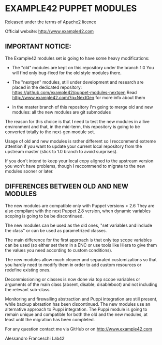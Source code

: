 # EXAMPLE42 PUPPET MODULES

Released under the terms of Apache2 licence

Official website:
http://www.example42.com

## IMPORTANT NOTICE:

The Example42 modules set is going to have some heavy modifications:

* The "old" modules are kept on this repository under the branch 1.0
  You will find only bug-fixed for the old style modules there.

* The "nextgen" modules, still under development and research are
  placed in the dedicated repository:
  https://github.com/example42/puppet-modules-nextgen
  Read http://www.example42.com/?q=NextGen for more info about them

* In the master branch of this repository I'm going to merge old and new
  modules: all the new modules are git submodules

The reason for this choice is that I need to test the new modules in a 
live environment and that, in the mid-term, this repository is going to
be converted totally to the next-gen module set.

Usage of old and new modules is rather different so I reccommend extreme
attention if you want to update your current local repository from the
upstream master (stick to 1.0 branch to avoid surprises).

If you don't intend to keep your local copy aligned to the upstream version
you won't have problems, though I reccommend to migrate to the new 
modules sooner or later.

## DIFFERENCES BETWEEN OLD AND NEW MODULES

The new modules are compatible only with Puppet versions > 2.6
They are also compliant with the next Puppet 2.8 version, when dynamic 
variables scoping is going to be be discontinued.

The new modules can be used as the old ones, "set variables and include the
class" or can be used as parametrized classes.

The main difference for the first approach is that only top scope variables
can be used (so either set them in a ENC or use tools like Hiera to
give them the values you need according to custom conditions).

The new modules allow much cleaner and separated customizations so that you
hardly need to modify them in order to add custom resources or redefine
existing ones.

Decommissioning or classes is now done via top scope variables or arguments 
of the main class (absent, disable, disableboot) and not including the relevant
sub-class.

Monitoring and firewalling abstraction and Puppi integration are still present,
while backup abrastion has been discontinued.
The new modules use an alternative approach to Puppi integration.
The Puppi module is going to remain unique and compatible for both the old and
the new modules, at least until the migration has been completed.

For any question contact me via GitHub or on http://www.example42.com

Alessandro Franceschi
Lab42
